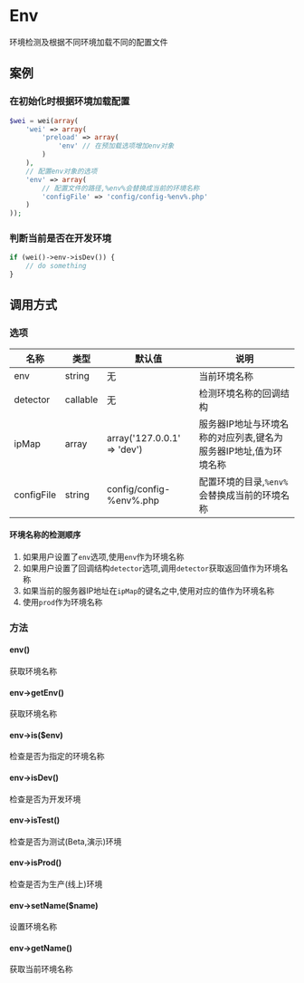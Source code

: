 Env
===

环境检测及根据不同环境加载不同的配置文件

案例
----

### 在初始化时根据环境加载配置

```php
$wei = wei(array(
    'wei' => array(
        'preload' => array(
            'env' // 在预加载选项增加env对象
        )
    ),
    // 配置env对象的选项
    'env' => array(
        // 配置文件的路径,%env%会替换成当前的环境名称
        'configFile' => 'config/config-%env%.php'
    )
));
```

### 判断当前是否在开发环境

```php
if (wei()->env->isDev()) {
    // do something
}
```

调用方式
--------

### 选项

名称       | 类型      | 默认值                      | 说明
-----------|-----------|-----------------------------|------
env        | string    | 无                          | 当前环境名称
detector   | callable  | 无                          | 检测环境名称的回调结构
ipMap      | array     | array('127.0.0.1' => 'dev') | 服务器IP地址与环境名称的对应列表,键名为服务器IP地址,值为环境名称
configFile | string    | config/config-%env%.php     | 配置环境的目录,`%env%`会替换成当前的环境名称

#### 环境名称的检测顺序

1. 如果用户设置了`env`选项,使用`env`作为环境名称
2. 如果用户设置了回调结构`detector`选项,调用`detector`获取返回值作为环境名称
3. 如果当前的服务器IP地址在`ipMap`的键名之中,使用对应的值作为环境名称
4. 使用`prod`作为环境名称

### 方法

#### env()
获取环境名称

#### env->getEnv()
获取环境名称

#### env->is($env)
检查是否为指定的环境名称

#### env->isDev()
检查是否为开发环境

#### env->isTest()
检查是否为测试(Beta,演示)环境

#### env->isProd()
检查是否为生产(线上)环境

#### env->setName($name)
设置环境名称

#### env->getName()
获取当前环境名称